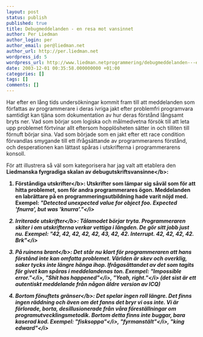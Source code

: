```yaml
---
layout: post
status: publish
published: true
title: Debugmeddelanden - en resa mot vansinnet
author: Per Liedman
author_login: per
author_email: per@liedman.net
author_url: http://per.liedman.net
wordpress_id: 5
wordpress_url: http://www.liedman.netprogrammering/debugmeddelanden---en-resa-mot-vansinnet/
date: 2003-12-01 00:35:58.000000000 +01:00
categories: []
tags: []
comments: []
---
```

Har efter en l&aring;ng tids unders&ouml;kningar kommit fram till att meddelanden som f&ouml;rfattas av programmerare i deras ivriga jakt efter problemfri programvara samtidigt kan tj&auml;na som dokumentation av hur deras f&ouml;rst&aring;nd l&aring;ngsamt bryts ner. Vad som b&ouml;rjar som logiska och m&aring;lmedvetna f&ouml;rs&ouml;k till att leta upp problemet f&ouml;rtvinar allt eftersom hoppl&ouml;sheten s&auml;tter in och tilliten till f&ouml;rnuft b&ouml;rjar sina. Vad som b&ouml;rjade som en jakt efter ett race condition f&ouml;rvandlas smygande till ett ifr&aring;gs&auml;ttande av programmerarens f&ouml;rst&aring;nd, och desperationen kan l&auml;ttast sp&aring;ras i utskrifterna i programmerarens konsoll.

F&ouml;r att illustrera s&aring; v&auml;l som kategorisera har jag valt att etablera den <b>Liedmanska fyrgradiga skalan av debugutskriftsvansinne<&#47;b>:

1. <b>F&ouml;rst&aring;ndiga utskrifter<&#47;b>: Utskrifter som l&auml;mpar sig s&aring;v&auml;l som f&ouml;r att hitta problemet, som f&ouml;r andra programmerares &ouml;gon. Meddelanden en labr&auml;ttare p&aring; en programmeringsutbildning hade varit n&ouml;jd med. Exempel: <i>"Detected unexpected value for object foo. Expected 'fnurra', but was 'knurra'."<&#47;i>

2. <b>Irriterade utskrifter<&#47;b>: T&aring;lamodet b&ouml;rjar tryta. Programmeraren skiter i om utskrifterna verkar vettiga i l&auml;ngden. De g&ouml;r sitt jobb just nu. Exempel: <i>"42, 42, 42, 42, 42, 43, 42, 42. Interrupt. 42, 42, 42, 42. Brk"<&#47;i>

3. <b>P&aring; ruinens brant<&#47;b>: Det st&aring;r nu klart f&ouml;r programmeraren att hans f&ouml;rst&aring;nd inte kan omfatta problemet. V&auml;rlden &auml;r skev och overklig, saker tycks inte l&auml;ngre h&auml;nga ihop. Ifr&aring;gas&auml;ttandet av det som tagits f&ouml;r givet kan sp&aring;ras i meddelandenas ton. Exempel: <i>"Impossible error."<&#47;i>, <i>"***Shit has happened***"<&#47;i>, <i>"Yeah, right."<&#47;i> (det sist &auml;r ett autentiskt meddelande fr&aring;n n&aring;gon &auml;ldre version av ICQ)

4. <b>Bortom f&ouml;nuftets gr&auml;nser<&#47;b>: Det spelar ingen roll l&auml;ngre. Det finns ingen r&auml;ddning och &auml;ven om det fanns det bryr vi oss inte. Vi &auml;r f&ouml;rlorade, borta, desillusionerade fr&aring;n v&aring;ra f&ouml;rest&auml;llningar om programutvecklingsmetodik. Bortom detta finns inte buggar, bara kaserad kod. Exempel: <i>"fisksoppa"<&#47;i>, <i>"fyrmanst&auml;lt"<&#47;i>, <i>"king edward"<&#47;i>

